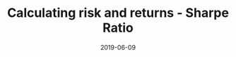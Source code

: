 ---
title: "Calculating risk and returns - Sharpe Ratio"
date: 2019-06-09
tags: [finance, data science, data visualization]
header:
  image: '/assets/images/background.jpeg'
excerpt: "Calculating risk and returns using Sharpe Ratio."
---